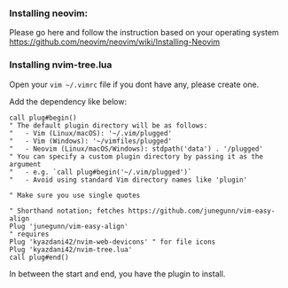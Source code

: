 ### Installing neovim: 
 Please go here and follow the instruction based on your operating system
  https://github.com/neovim/neovim/wiki/Installing-Neovim
  
  
### Installing nvim-tree.lua

Open your `vim ~/.vimrc` file if you dont have any, please create one. 

Add the dependency like below: 
```
call plug#begin() 
" The default plugin directory will be as follows:
"   - Vim (Linux/macOS): '~/.vim/plugged'
"   - Vim (Windows): '~/vimfiles/plugged'
"   - Neovim (Linux/macOS/Windows): stdpath('data') . '/plugged'
" You can specify a custom plugin directory by passing it as the argument
"   - e.g. `call plug#begin('~/.vim/plugged')`
"   - Avoid using standard Vim directory names like 'plugin'

" Make sure you use single quotes

" Shorthand notation; fetches https://github.com/junegunn/vim-easy-align
Plug 'junegunn/vim-easy-align'
" requires
Plug 'kyazdani42/nvim-web-devicons' " for file icons
Plug 'kyazdani42/nvim-tree.lua'
call plug#end()
```
In between the start and end, you have the plugin to install. 
